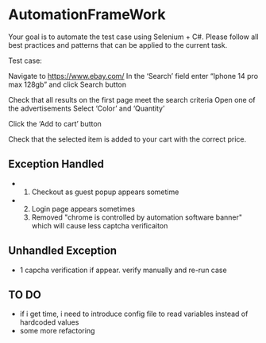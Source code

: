 # AutomationFrameWork

Your goal is to automate the test case using Selenium + C#. Please follow all best practices and patterns that can be applied to the current task.

Test case:


Navigate to https://www.ebay.com/
In the ‘Search’ field enter “Iphone 14 pro max 128gb” and click Search button


Check that all results on the first page meet the search criteria
Open one of the advertisements
Select ‘Color’ and ‘Quantity’


Click the ‘Add to cart’ button


Check that the selected item is added to your cart with the correct price.

## Exception Handled

* 1. Checkout as guest popup appears sometime
* 2. Login page appears sometimes
  3. Removed "chrome is controlled by automation software banner" which will cause less captcha verificaiton
 
## Unhandled Exception
* 1 capcha verification if appear. verify manually and re-run case

## TO DO
* if i get time, i need to introduce config file to read variables instead of hardcoded values
* some more refactoring
  
